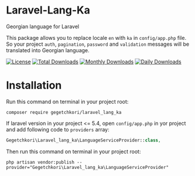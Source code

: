 # Laravel-Lang-Ka
Georgian language for Laravel

This package allows you to replace locale `en` with `ka` in `config/app.php` file. So your project `auth`, `pagination`, `password` and `validation` messages will be translated into Georgian language.


[![License](https://poser.pugx.org/gegetchkori/laravel_lang_ka/license)](https://packagist.org/packages/gegetchkori/laravel_lang_ka)
[![Total Downloads](https://poser.pugx.org/gegetchkori/laravel_lang_ka/downloads)](https://packagist.org/packages/gegetchkori/laravel_lang_ka)
[![Monthly Downloads](https://poser.pugx.org/gegetchkori/laravel_lang_ka/d/monthly)](https://packagist.org/packages/gegetchkori/laravel_lang_ka)
[![Daily Downloads](https://poser.pugx.org/gegetchkori/laravel_lang_ka/d/daily)](https://packagist.org/packages/gegetchkori/laravel_lang_ka)


# Installation

Run this command on terminal in your project root:

```
composer require gegetchkori/laravel_lang_ka
```

If laravel version in your project <= 5.4, open `config/app.php` in yor project and add following code to `providers` array:

```php
Gegetchkori\Laravel_lang_ka\LanguageServiceProvider::class,
```

Then run this command on terminal in your project root:

```
php artisan vendor:publish --provider="Gegetchkori\Laravel_lang_ka\LanguageServiceProvider"
```

